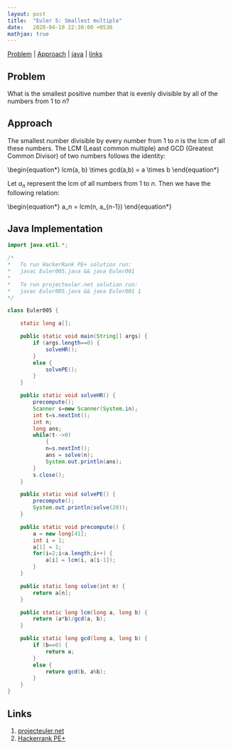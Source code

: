```yaml
---
layout: post
title:  "Euler 5: Smallest multiple"
date:   2020-04-10 22:30:00 +0530
mathjax: true
---
```


[Problem](#problem) | [Approach](#approach) | [java](#java-implementation) | [links](#links)

## Problem

What is the smallest positive number that is evenly divisible by all of the numbers from $1$ to $n$?

## Approach

The smallest number divisible by every number from $1$ to $n$ is the lcm of all these numbers.
The LCM (Least common multiple) and GCD (Greatest Common Divisor) of two numbers follows the identity:

<div class="math">
\begin{equation*}
    lcm(a, b) \times gcd(a,b) = a \times b
\end{equation*}
</div>

Let $a_n$ represent the lcm of all numbers from $1$ to $n$. Then we have the following relation:

<div class="math">
\begin{equation*}
    a_n = lcm(n, a_{n-1})
\end{equation*}
</div>

## Java Implementation

```java
import java.util.*;

/*
*   To run HackerRank PE+ solution run:
*   javac Euler005.java && java Euler001
*
*   To run projecteuler.net solution run:
*   javac Euler005.java && java Euler001 1
*/

class Euler005 {

    static long a[];

    public static void main(String[] args) {
        if (args.length==0) {
            solveHR();
        }
        else {
            solvePE();
        }
    }

    public static void solveHR() {
        precompute();
        Scanner s=new Scanner(System.in);
        int t=s.nextInt();
        int n;
        long ans;
        while(t-->0)
            {
            n=s.nextInt();
            ans = solve(n);
            System.out.println(ans);
        }
        s.close();
    }

    public static void solvePE() {
        precompute();
        System.out.println(solve(20));
    }

    public static void precompute() {
        a = new long[41];
        int i = 1;
        a[1] = 1;
        for(i=2;i<a.length;i++) {
            a[i] = lcm(i, a[i-1]);
        }
    }

    public static long solve(int n) {
        return a[n];
    }

    public static long lcm(long a, long b) {
        return (a*b)/gcd(a, b);
    }

    public static long gcd(long a, long b) {
        if (b==0) {
            return a;
        }
        else {
            return gcd(b, a%b);
        }
    }
}
```

## Links
1. [projecteuler.net](https://projecteuler.net/problem=5)
2. [Hackerrank PE+](https://www.hackerrank.com/contests/projecteuler/challenges/euler005/problem)